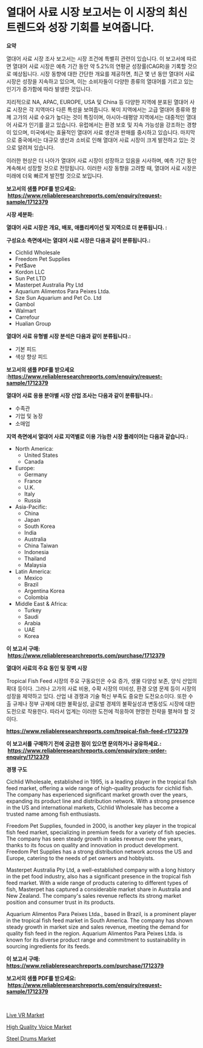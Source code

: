 <p><h1>열대어 사료 시장 보고서는 이 시장의 최신 트렌드와 성장 기회를 보여줍니다.</h1></p><p><strong>요약</strong></p>
<p><p>열대어 사료 시장 조사 보고서는 시장 조건에 특별히 관련이 있습니다. 이 보고서에 따르면 열대어 사료 시장은 예측 기간 동안 약 5.2%의 연평균 성장률(CAGR)을 기록할 것으로 예상됩니다. 시장 동향에 대한 간단한 개요를 제공하면, 최근 몇 년 동안 열대어 사료 시장은 성장을 지속하고 있으며, 이는 소비자들이 다양한 종류의 열대어를 기르고 있는 인기가 증가함에 따라 발생한 것입니다. </p><p>지리적으로 NA, APAC, EUROPE, USA 및 China 등 다양한 지역에 분포된 열대어 사료 시장은 각 지역마다 다른 특성을 보여줍니다. 북미 지역에서는 고급 열대어 종류와 함께 고가의 사료 수요가 높다는 것이 특징이며, 아시아-태평양 지역에서는 대중적인 열대어 사료가 인기를 끌고 있습니다. 유럽에서는 환경 보호 및 지속 가능성을 강조하는 경향이 있으며, 미국에서는 효율적인 열대어 사료 생산과 판매를 중시하고 있습니다. 마지막으로 중국에서는 대규모 생산과 소비로 인해 열대어 사료 시장이 크게 발전하고 있는 것으로 알려져 있습니다.</p><p>이러한 현상은 더 나아가 열대어 사료 시장이 성장하고 있음을 시사하며, 예측 기간 동안 계속해서 성장할 것으로 전망됩니다. 이러한 시장 동향을 고려할 때, 열대어 사료 시장은 미래에 더욱 빠르게 발전할 것으로 보입니다.</p></p>
<p><strong>보고서의 샘플 PDF를 받으세요: &nbsp;<a href="https://www.reliableresearchreports.com/enquiry/request-sample/1712379">https://www.reliableresearchreports.com/enquiry/request-sample/1712379</a></strong></p>
<p><strong>시장 세분화:</strong></p>
<p><strong> 열대어 사료 시장은 개요, 배포, 애플리케이션 및 지역으로 더 분류됩니다. :</strong></p>
<p><strong>구성요소 측면에서는 열대어 사료 시장은 다음과 같이 분류됩니다.:</strong></p>
<p><ul><li>Cichlid Wholesale</li><li>Freedom Pet Supplies</li><li>Pet$ave</li><li>Kordon LLC</li><li>Sun Pet LTD</li><li>Masterpet Australia Pty Ltd</li><li>Aquarium Alimentos Para Peixes Ltda.</li><li>Sze Sun Aquarium and Pet Co. Ltd</li><li>Gambol</li><li>Walmart</li><li>Carrefour</li><li>Hualian Group</li></ul></p>
<p><strong> 열대어 사료 유형별 시장 분석은 다음과 같이 분류됩니다.:</strong></p>
<p><ul><li>기본 피드</li><li>색상 향상 피드</li></ul></p>
<p><strong>보고서의 샘플 PDF를 받으세요 :<a href="https://www.reliableresearchreports.com/enquiry/request-sample/1712379">https://www.reliableresearchreports.com/enquiry/request-sample/1712379</a></strong></p>
<p><strong> 열대어 사료 응용 분야별 시장 산업 조사는 다음과 같이 분류됩니다.:</strong></p>
<p><ul><li>수족관</li><li>기업 및 농장</li><li>소매업</li></ul></p>
<p><strong>지역 측면에서 열대어 사료 지역별로 이용 가능한 시장 플레이어는 다음과 같습니다.:</strong></p>
<p><ul>
    <li>
        North America:
        <ul>
            <li>United States</li>
            <li>Canada</li>
        </ul>
    </li>
    <li>
        Europe:
        <ul>
            <li>Germany</li>
            <li>France</li>
            <li>U.K.</li>
            <li>Italy</li>
            <li>Russia</li>
        </ul>
    </li>
    <li>
        Asia-Pacific:
        <ul>
            <li>China</li>
            <li>Japan</li>
            <li>South Korea</li>
            <li>India</li>
            <li>Australia</li>
            <li>China Taiwan</li>
            <li>Indonesia</li>
            <li>Thailand</li>
            <li>Malaysia</li>
        </ul>
    </li>
    <li>
        Latin America:
        <ul>
            <li>Mexico</li>
            <li>Brazil</li>
            <li>Argentina Korea</li>
            <li>Colombia</li>
        </ul>
    </li>
    <li>
        Middle East & Africa:
        <ul>
            <li>Turkey</li>
            <li>Saudi</li>
            <li>Arabia</li>
            <li>UAE</li>
            <li>Korea</li>
        </ul>
    </li>
    </ul></p>
<p><strong>이 보고서 구매: &nbsp;<a href="https://www.reliableresearchreports.com/purchase/1712379">https://www.reliableresearchreports.com/purchase/1712379</a></strong></p>
<p><strong>열대어 사료의 주요 동인 및 장벽 시장</strong></p>
<p><p>Tropical Fish Feed 시장의 주요 구동요인은 수요 증가, 생물 다양성 보존, 양식 산업의 확대 등이다. 그러나 고가의 사료 비용, 수확 시장의 미비성, 환경 오염 문제 등이 시장의 성장을 제약하고 있다. 산업 내 경쟁과 기술 혁신 부족도 중요한 도전요소이다. 또한 수출 규제나 정부 규제에 대한 불확실성, 글로벌 경제의 불확실성과 변동성도 시장에 대한 도전으로 작용한다. 따라서 업계는 이러한 도전에 적응하여 현명한 전략을 펼쳐야 할 것이다.</p></p>
<p><strong><a href="https://www.reliableresearchreports.com/tropical-fish-feed-r1712379">https://www.reliableresearchreports.com/tropical-fish-feed-r1712379</a></strong></p>
<p><strong>이 보고서를 구매하기 전에 궁금한 점이 있으면 문의하거나 공유하세요.: &nbsp;<a href="https://www.reliableresearchreports.com/enquiry/pre-order-enquiry/1712379">https://www.reliableresearchreports.com/enquiry/pre-order-enquiry/1712379</a></strong></p>
<p><strong>경쟁 구도</strong></p>
<p><p>Cichlid Wholesale, established in 1995, is a leading player in the tropical fish feed market, offering a wide range of high-quality products for cichlid fish. The company has experienced significant market growth over the years, expanding its product line and distribution network. With a strong presence in the US and international markets, Cichlid Wholesale has become a trusted name among fish enthusiasts.</p><p>Freedom Pet Supplies, founded in 2000, is another key player in the tropical fish feed market, specializing in premium feeds for a variety of fish species. The company has seen steady growth in sales revenue over the years, thanks to its focus on quality and innovation in product development. Freedom Pet Supplies has a strong distribution network across the US and Europe, catering to the needs of pet owners and hobbyists.</p><p>Masterpet Australia Pty Ltd, a well-established company with a long history in the pet food industry, also has a significant presence in the tropical fish feed market. With a wide range of products catering to different types of fish, Masterpet has captured a considerable market share in Australia and New Zealand. The company's sales revenue reflects its strong market position and consumer trust in its products.</p><p>Aquarium Alimentos Para Peixes Ltda., based in Brazil, is a prominent player in the tropical fish feed market in South America. The company has shown steady growth in market size and sales revenue, meeting the demand for quality fish feed in the region. Aquarium Alimentos Para Peixes Ltda. is known for its diverse product range and commitment to sustainability in sourcing ingredients for its feeds.</p></p>
<p><strong>이 보고서 구매: &nbsp; <a href="https://www.reliableresearchreports.com/purchase/1712379">https://www.reliableresearchreports.com/purchase/1712379</a></strong></p>
<p><strong>보고서의 샘플 PDF를 받으세요: &nbsp;<a href="https://www.reliableresearchreports.com/enquiry/request-sample/1712379">https://www.reliableresearchreports.com/enquiry/request-sample/1712379</a></strong><strong></strong></p>
<p>&nbsp;</p>
<p><p><a href="https://github.com/nancykennedykellievqfqt2/Market-Research-Report-List-1/blob/main/live-vr-market.md">Live VR Market</a></p><p><a href="https://github.com/seekum/Market-Research-Report-List-2/blob/main/high-quality-voice-market.md">High Quality Voice Market</a></p><p><a href="https://view.publitas.com/reportprime-1/steel-drums-market-analysis-examines-its-scope-on-growth-opportunities-and-forecasted-trends-spanning-from-2024-to-2031/">Steel Drums Market</a></p></p>
